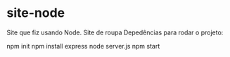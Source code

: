 # site-node
Site que fiz usando Node. Site de roupa 
Depedências para rodar o projeto:

npm init
npm install express
node server.js
npm start
